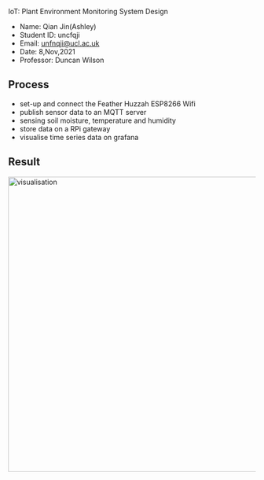 IoT: Plant Environment Monitoring System Design

- Name: Qian Jin(Ashley)
- Student ID: uncfqji
- Email: unfnqji@ucl.ac.uk
- Date: 8,Nov,2021
- Professor: Duncan Wilson

## Process
- set-up and connect the Feather Huzzah ESP8266 Wifi
- publish sensor data to an MQTT server
- sensing soil moisture, temperature and humidity
- store data on a RPi gateway
- visualise time series data on grafana

## Result

<img width="600" alt="visualisation" src="https://user-images.githubusercontent.com/67747655/141296203-e75af882-3a72-4a81-aa81-fc3b7121bf67.png">
